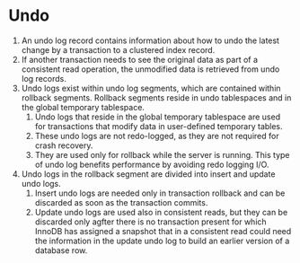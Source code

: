 # Undo

1. An undo log record contains information about how to undo the latest change by a transaction to a clustered index record.
1. If another transaction needs to see the original data as part of a consistent read operation, the unmodified data is retrieved from undo log records.
1. Undo logs exist within undo log segments, which are contained within rollback segments. Rollback segments reside in undo tablespaces and in the global temporary tablespace.
    1. Undo logs that reside in the global temporary tablespace are used for transactions that modify data in user-defined temporary tables.
    1. These undo logs are not redo-logged, as they are not required for crash recovery.
    1. They are used only for rollback while the server is running. This type of undo log benefits performance by avoiding redo logging I/O.
1. Undo logs in the rollback segment are divided into insert and update undo logs. 
    1. Insert undo logs are needed only in transaction rollback and can be discarded as soon as the transaction commits.
    1. Update undo logs are used also in consistent reads, but they can be discarded only agfter there is no transaction present for which InnoDB has assigned a snapshot that in a consistent read could need the information in the update undo log to build an earlier version of a database row.
